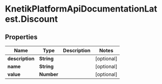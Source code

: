 # KnetikPlatformApiDocumentationLatest.Discount

## Properties
Name | Type | Description | Notes
------------ | ------------- | ------------- | -------------
**description** | **String** |  | [optional] 
**name** | **String** |  | [optional] 
**value** | **Number** |  | [optional] 


